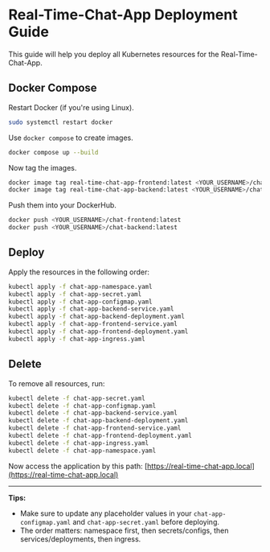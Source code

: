# Real-Time-Chat-App Deployment Guide

This guide will help you deploy all Kubernetes resources for the Real-Time-Chat-App.

## Docker Compose

Restart Docker (if you're using Linux).

```bash
sudo systemctl restart docker

```

Use `docker compose` to create images.

```bash
docker compose up --build

```

Now tag the images.

```bash
docker image tag real-time-chat-app-frontend:latest <YOUR_USERNAME>/chat-frontend:latest
docker image tag real-time-chat-app-backend:latest <YOUR_USERNAME>/chat-backend:latest

```

Push them into your DockerHub.

```bash
docker push <YOUR_USERNAME>/chat-frontend:latest
docker push <YOUR_USERNAME>/chat-backend:latest

```

## Deploy

Apply the resources in the following order:

```bash
kubectl apply -f chat-app-namespace.yaml
kubectl apply -f chat-app-secret.yaml
kubectl apply -f chat-app-configmap.yaml
kubectl apply -f chat-app-backend-service.yaml
kubectl apply -f chat-app-backend-deployment.yaml
kubectl apply -f chat-app-frontend-service.yaml
kubectl apply -f chat-app-frontend-deployment.yaml
kubectl apply -f chat-app-ingress.yaml

```

## Delete

To remove all resources, run:

```bash
kubectl delete -f chat-app-secret.yaml
kubectl delete -f chat-app-configmap.yaml
kubectl delete -f chat-app-backend-service.yaml
kubectl delete -f chat-app-backend-deployment.yaml
kubectl delete -f chat-app-frontend-service.yaml
kubectl delete -f chat-app-frontend-deployment.yaml
kubectl delete -f chat-app-ingress.yaml
kubectl delete -f chat-app-namespace.yaml

```

Now access the application by this path: [https://real-time-chat-app.local](https://real-time-chat-app.local)

---

**Tips:**

- Make sure to update any placeholder values in your `chat-app-configmap.yaml` and `chat-app-secret.yaml` before deploying.
- The order matters: namespace first, then secrets/configs, then services/deployments, then ingress.
